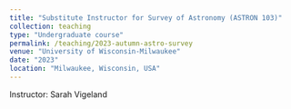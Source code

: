 ```yaml
---
title: "Substitute Instructor for Survey of Astronomy (ASTRON 103)"
collection: teaching
type: "Undergraduate course"
permalink: /teaching/2023-autumn-astro-survey
venue: "University of Wisconsin-Milwaukee"
date: "2023"
location: "Milwaukee, Wisconsin, USA"
---
```


Instructor: Sarah Vigeland